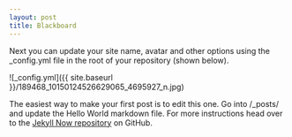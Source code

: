 ```yaml
---
layout: post
title: Blackboard
---
```


Next you can update your site name, avatar and other options using the _config.yml file in the root of your repository (shown below).

![_config.yml]({{ site.baseurl }}/189468_10150124526629065_4695927_n.jpg)

The easiest way to make your first post is to edit this one. Go into /_posts/ and update the Hello World markdown file. For more instructions head over to the [Jekyll Now repository](https://github.com/barryclark/jekyll-now) on GitHub.
